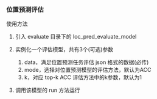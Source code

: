 ### 位置预测评估

使用方法

1. 引入 evaluate 目录下的 loc_pred_evaluate_model

2. 实例化一个评估模型，共有3个(可选)参数
   1. data，满足位置预测任务评估 json 格式的数据(必传)
   2. mode，选择对位置预测模型的评估方法，默认为ACC
   3. k，对应 top-k ACC 评估方法中的k参数，默认为1

3. 调用该模型的 run 方法运行